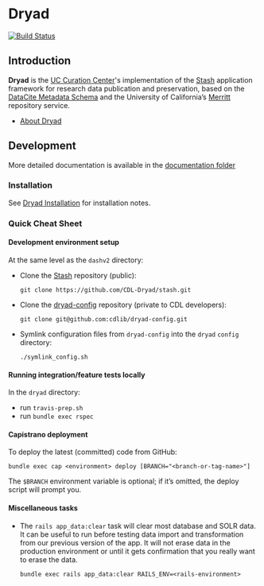 # Dryad

[![Build Status](https://travis-ci.org/CDLUC3/dashv2.svg?branch=development)](https://travis-ci.org/CDLUC3/dashv2)

## Introduction

**Dryad** is the [UC Curation Center](http://www.cdlib.org/uc3/)'s
implementation of the [Stash](https://github.com/CDL-Dryad/stash) application
framework for research data publication and preservation, based on the
[DataCite Metadata Schema](https://schema.datacite.org/) and the University
of California’s [Merritt](https://merritt.cdlib.org/) repository service.

- [About Dryad](app/views/layouts/_about.html.md)

## Development

More detailed documentation is available in the [documentation folder](https://github.com/CDL-Dryad/dryad-app/blob/master/documentation)

### Installation

See
[Dryad Installation](https://github.com/CDL-Dryad/dryad-app/blob/master/documentation/dryad_install.md)
for installation notes.

### Quick Cheat Sheet

#### Development environment setup

At the same level as the `dashv2` directory:

- Clone the [Stash](https://github.com/CDL-Dryad/stash) repository (public):

  ```
  git clone https://github.com/CDL-Dryad/stash.git
  ```

- Clone the [dryad-config](https://github.com/cdlib/dryad-config/) repository
  (private to CDL developers):

  ```
  git clone git@github.com:cdlib/dryad-config.git
  ```

- Symlink configuration files from `dryad-config` into the `dryad`
  `config` directory:

  ```
  ./symlink_config.sh
  ```

#### Running integration/feature tests locally

In the `dryad` directory:

- run `travis-prep.sh`
- run `bundle exec rspec`

#### Capistrano deployment

To deploy the latest (committed) code from GitHub:

```
bundle exec cap <environment> deploy [BRANCH="<branch-or-tag-name>"]
```

The `$BRANCH` environment variable is optional; if it’s omitted, the
deploy script will prompt you.

#### Miscellaneous tasks

- The `rails app_data:clear` task will clear most database and SOLR data. It
  can be useful to run before testing data import and transformation from our
  previous version of the app. It will not erase data in the production
  environment or until it gets confirmation that you really want to erase the
  data. 

  ```
  bundle exec rails app_data:clear RAILS_ENV=<rails-environment>
  ```

